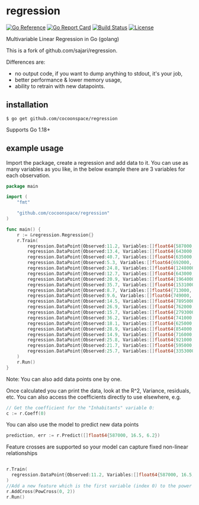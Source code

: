 regression
=======
[![Go Reference](https://pkg.go.dev/badge/github.com/cocoonspace/regression.svg)](https://pkg.go.dev/github.com/cocoonspace/regression)
[![Go Report Card](https://goreportcard.com/badge/cocoonspace/regression)](https://goreportcard.com/report/cocoonspace/regression)
[![Build Status](https://travis-ci.org/sajari/regression.svg?branch=master)](https://travis-ci.org/sajari/regression)
[![License][license-image]][license-url]

[license-image]: http://img.shields.io/badge/license-MIT-green.svg?style=flat-square
[license-url]: LICENSE.txt

Multivariable Linear Regression in Go (golang)

This is a fork of github.com/sajari/regression.

Differences are:
- no output code, if you want to dump anything to stdout, it's your job,
- better performance & lower memory usage,
- ability to retrain with new datapoints.

installation
------------

    $ go get github.com/cocoonspace/regression

Supports Go 1.18+

example usage
-------------

Import the package, create a regression and add data to it. You can use as many variables as you like, in the below example there are 3 variables for each observation.

```go
package main

import (
	"fmt"

	"github.com/cocoonspace/regression"
)

func main() {
	r := &regression.Regression{}
	r.Train(
		regression.DataPoint{Observed:11.2, Variables:[]float64{587000, 16.5, 6.2}},
		regression.DataPoint{Observed:13.4, Variables:[]float64{643000, 20.5, 6.4}},
		regression.DataPoint{Observed:40.7, Variables:[]float64{635000, 26.3, 9.3}},
		regression.DataPoint{Observed:5.3, Variables:[]float64{692000, 16.5, 5.3}},
		regression.DataPoint{Observed:24.8, Variables:[]float64{1248000, 19.2, 7.3}},
		regression.DataPoint{Observed:12.7, Variables:[]float64{643000, 16.5, 5.9}},
		regression.DataPoint{Observed:20.9, Variables:[]float64{1964000, 20.2, 6.4}},
		regression.DataPoint{Observed:35.7, Variables:[]float64{1531000, 21.3, 7.6}},
		regression.DataPoint{Observed:8.7, Variables:[]float64{713000, 17.2, 4.9}},
		regression.DataPoint{Observed:9.6, Variables:[]float64{749000, 14.3, 6.4}},
		regression.DataPoint{Observed:14.5, Variables:[]float64{7895000, 18.1, 6}},
		regression.DataPoint{Observed:26.9, Variables:[]float64{762000, 23.1, 7.4}},
		regression.DataPoint{Observed:15.7, Variables:[]float64{2793000, 19.1, 5.8}},
		regression.DataPoint{Observed:36.2, Variables:[]float64{741000, 24.7, 8.6}},
		regression.DataPoint{Observed:18.1, Variables:[]float64{625000, 18.6, 6.5}},
		regression.DataPoint{Observed:28.9, Variables:[]float64{854000, 24.9, 8.3}},
		regression.DataPoint{Observed:14.9, Variables:[]float64{716000, 17.9, 6.7}},
		regression.DataPoint{Observed:25.8, Variables:[]float64{921000, 22.4, 8.6}},
		regression.DataPoint{Observed:21.7, Variables:[]float64{595000, 20.2, 8.4}},
		regression.DataPoint{Observed:25.7, Variables:[]float64{3353000, 16.9, 6.7}},
	)
	r.Run()
}
```

Note: You can also add data points one by one.

Once calculated you can print the data, look at the R^2, Variance, residuals, etc. You can also access the coefficients directly to use elsewhere, e.g.

```go
// Get the coefficient for the "Inhabitants" variable 0:
c := r.Coeff(0)
```

You can also use the model to predict new data points

```go
prediction, err := r.Predict([]float64{587000, 16.5, 6.2})
```

Feature crosses are supported so your model can capture fixed non-linear relationships

```go

r.Train(
  regression.DataPoint{Observed:11.2, Variables:[]float64{587000, 16.5, 6.2}},
)
//Add a new feature which is the first variable (index 0) to the power of 2
r.AddCross(PowCross(0, 2))
r.Run()

```
